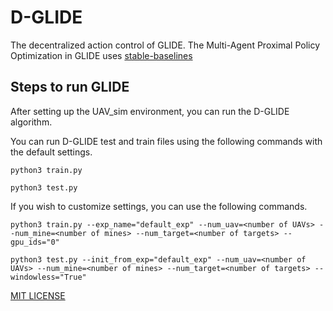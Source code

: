 <!-- Multi-Agent Proximal Policy Optimization -->
<!-- use # https://github.com/Stable-Baselines-Team/stable-baselines-tf2.git -->

# D-GLIDE
The decentralized action control of GLIDE. The Multi-Agent Proximal Policy Optimization in GLIDE uses [stable-baselines](https://github.com/Stable-Baselines-Team/stable-baselines-tf2.git)
## Steps to run GLIDE

After setting up the UAV_sim environment, you can run the D-GLIDE algorithm.

You can run D-GLIDE test and train files using the following commands with the default settings.

```
python3 train.py 

python3 test.py 
```

If you wish to customize settings, you can use the following commands.

`````
python3 train.py --exp_name="default_exp" --num_uav=<number of UAVs> --num_mine=<number of mines> --num_target=<number of targets> --gpu_ids="0"

python3 test.py --init_from_exp="default_exp" --num_uav=<number of UAVs> --num_mine=<number of mines> --num_target=<number of targets> --windowless="True"
`````


<!-- ## License -->
[MIT LICENSE](LICENSE)
